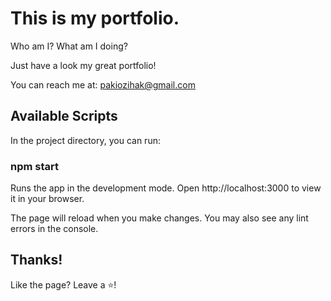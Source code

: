 # This is my portfolio.

Who am I?
What am I doing?

Just have a look my great portfolio!

You can reach me at: pakiozihak@gmail.com

## Available Scripts
In the project directory, you can run:

### npm start
Runs the app in the development mode.
Open http://localhost:3000 to view it in your browser.

The page will reload when you make changes.
You may also see any lint errors in the console.

## Thanks!
Like the page? Leave a ⭐!